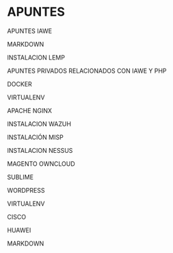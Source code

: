 # APUNTES
APUNTES IAWE

MARKDOWN

INSTALACION LEMP

APUNTES PRIVADOS  RELACIONADOS CON IAWE Y PHP

DOCKER

VIRTUALENV

APACHE NGINX 

INSTALACION WAZUH

INSTALACIÓN MISP

INSTALACION NESSUS

MAGENTO OWNCLOUD 

SUBLIME

WORDPRESS

VIRTUALENV

CISCO

HUAWEI

MARKDOWN
